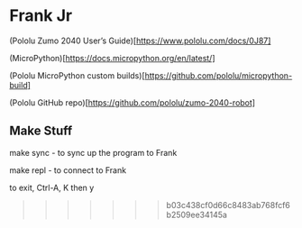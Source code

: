 # Frank Jr

(Pololu Zumo 2040 User’s Guide)[https://www.pololu.com/docs/0J87]

(MicroPython)[https://docs.micropython.org/en/latest/]

(Pololu MicroPython custom builds)[https://github.com/pololu/micropython-build]

(Pololu GitHub repo)[https://github.com/pololu/zumo-2040-robot]

## Make Stuff

make sync - to sync up the program to Frank

make repl - to connect to Frank

to exit, Ctrl-A, K then y
>>>>>>> b03c438cf0d66c8483ab768fcf6b2509ee34145a
